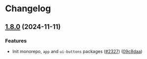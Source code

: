 # Changelog

## [1.8.0](https://github.com/polkadot-cloud/polkadot-staking-dashboard/compare/v1.7.0...v1.8.0) (2024-11-11)


### Features

* Init monorepo, `app` and `ui-buttons` packages ([#2327](https://github.com/polkadot-cloud/polkadot-staking-dashboard/issues/2327)) ([09c8daa](https://github.com/polkadot-cloud/polkadot-staking-dashboard/commit/09c8daa701596e65143799497c1116242358560f))
